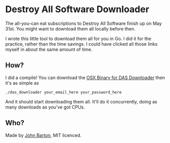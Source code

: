 # Destroy All Software Downloader

The all-you-can eat subscriptions to Destroy All Software finish up on May 31st. You might want to download them all locally before then.

I wrote this little tool to download them all for you in Go. I did it for the practice, rather than the time savings. I could have clicked all those links myself in about the same amount of time.

## How?

I did a compile! You can download the [OSX Binary for DAS Downloader](http://johnbarton.s3.amazonaws.com/das_downloader) then it's as simple as

    ./das_downloader your_email_here your_password_here

And it should start downloading them all. It'll do it concurrently, doing as many downloads as you've got CPUs.

## Who?

Made by [John Barton](https://johnbarton.co/), MIT licenced.
